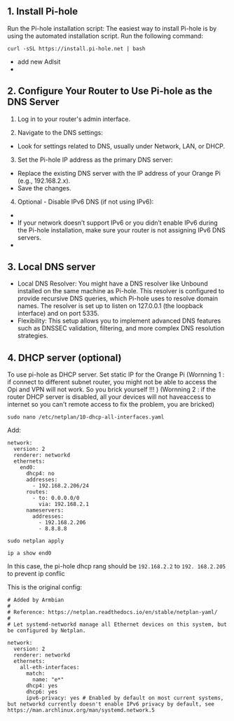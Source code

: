 ## 1. Install Pi-hole
Run the Pi-hole installation script: The easiest way to install Pi-hole is by using the automated installation script. Run the following command:
```
curl -sSL https://install.pi-hole.net | bash
```
- add new Adlsit
- 
## 2. Configure Your Router to Use Pi-hole as the DNS Server
1. Log in to your router's admin interface.

2. Navigate to the DNS settings:
  - Look for settings related to DNS, usually under Network, LAN, or DHCP.
    
3. Set the Pi-hole IP address as the primary DNS server:
  - Replace the existing DNS server with the IP address of your Orange Pi (e.g., 192.168.2.x).
  - Save the changes.

4. Optional - Disable IPv6 DNS (if not using IPv6):
  -
  - If your network doesn’t support IPv6 or you didn’t enable IPv6 during the Pi-hole installation, make sure your router is not assigning IPv6 DNS servers.
  - 
## 3. Local DNS server
  - Local DNS Resolver: You might have a DNS resolver like Unbound installed on the same machine as Pi-hole. This resolver is configured to provide recursive DNS queries, which Pi-hole uses to resolve domain names. The resolver is set up to listen on 127.0.0.1 (the loopback interface) and on port 5335.
  - Flexibility: This setup allows you to implement advanced DNS features such as DNSSEC validation, filtering, and more complex DNS resolution strategies.
  
## 4. DHCP server (optional)
To use pi-hole as DHCP server. Set static IP for the Orange Pi
(Wornning 1 : if connect to different subnet router, you might not be able to access the Opi and VPN will not work. So you brick yourself !!! )
(Wornning 2 : if the router DHCP server is disabled, all your devices will not haveaccess to internet so you can't remote access to fix the problem, you are bricked)
```
sudo nano /etc/netplan/10-dhcp-all-interfaces.yaml
```
Add:
```
network:
  version: 2
  renderer: networkd
  ethernets:
    end0:
      dhcp4: no
      addresses:
        - 192.168.2.206/24
      routes:
        - to: 0.0.0.0/0
          via: 192.168.2.1
      nameservers:
        addresses:
          - 192.168.2.206
          - 8.8.8.8
```
```
sudo netplan apply
```
```
ip a show end0
```
In this case, the pi-hole dhcp rang should be `192.168.2.2` to `192. 168.2.205` to prevent ip conflic 

This is the original config:
```
# Added by Armbian
#
# Reference: https://netplan.readthedocs.io/en/stable/netplan-yaml/
#
# Let systemd-networkd manage all Ethernet devices on this system, but be configured by Netplan.

network:
  version: 2
  renderer: networkd
  ethernets:
    all-eth-interfaces:
      match:
        name: "e*"
      dhcp4: yes
      dhcp6: yes
      ipv6-privacy: yes # Enabled by default on most current systems, but networkd currently doesn't enable IPv6 privacy by default, see https://man.archlinux.org/man/systemd.network.5
```
